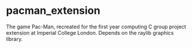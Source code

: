 # pacman_extension
The game Pac-Man, recreated for the first year computing C group project extension at Imperial College London. Depends on the raylib graphics library.
